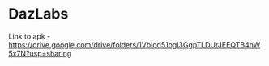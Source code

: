 # DazLabs

Link to apk -https://drive.google.com/drive/folders/1Vbiod51ogI3GgpTLDUrJEEQTB4hW5x7N?usp=sharing
